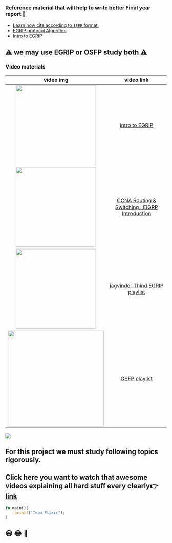 ### Reference material that will help to write better Final year report :100:

* [Learn how cite according to `IEEE` format. ](http://www.citethisforme.com/guides/ieee/how-to-cite-a-website)
* [EGRIP protocol Algorithm](https://en.wikipedia.org/wiki/Diffusing_update_algorithm)
* [Intro to EGRIP](https://www.cisco.com/c/en/us/support/docs/ip/enhanced-interior-gateway-routing-protocol-eigrp/13669-1.html)

## **:warning: we may use EGRIP or OSFP study both :warning:**

### Video materials

|                              video img                               |                                                        video link                                                         |
| :------------------------------------------------------------------: | :-----------------------------------------------------------------------------------------------------------------------: |
| <img src="https://img.youtube.com/vi/rG8Qgp4bEKc/0.jpg" width="250"> |                              [ intro to EGRIP](https://www.youtube.com/watch?v=rG8Qgp4bEKc)                               |
| <img src="https://img.youtube.com/vi/OymtD3A-JbQ/0.jpg" width="250"> | [CCNA Routing & Switching : EIGRP Introduction](https://www.youtube.com/playlist?list=PLs-maYMmEKb9BHfayRHaBuluzIaQFSHeU) |
| <img src="https://img.youtube.com/vi/umC__hUcFMg/0.jpg" width="250"> |   [jagvinder Thind EGRIP playlist](https://www.youtube.com/watch?v=umC__hUcFMg&list=PLks8W396lro4Eir0sPufs5wBDN_KWjMYZ)   |
| <img src="https://img.youtube.com/vi/zn9MCqgs9TQ/0.jpg" width="300"> |                 [OSFP playlist](https://www.youtube.com/playlist?list=PLks8W396lro6PqIXTzTDTODthSX_5mhC1)                 |

 <!-- [](https://www.youtube.com/watch?v=YOUTUBE_VIDEO_ID_HERE)
&nbsp;&nbsp; -->

<!-- ![](https://img.youtube.com/vi/zn9MCqgs9TQ/0.jpg)  -->

<!-- <img src="" width="250"> 
<a href="https://ibb.co/n51BsH"><img src="https://image.ibb.co/iqOPCH/29920862_1243227049144155_181589681_n.jpg" alt="29920862_1243227049144155_181589681_n" border="0"></a>
-->

![](https://image.ibb.co/iqOPCH/29920862_1243227049144155_181589681_n.jpg)

## For this project we must study following topics rigorously.

## Click here you want to watch that awesome videos explaining all hard stuff every clearly:point_right:[link](https://www.youtube.com/user/JagvinderThind/playlists)

```rust
fn main(){
    print!("Team Elixir");
}
```

## :smiley: :joy: :imp:
